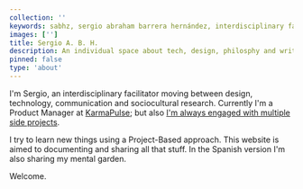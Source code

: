 ```yaml
---
collection: ''
keywords: sabhz, sergio abraham barrera hernández, interdisciplinary facilitation
images: ['']
title: Sergio A. B. H.
description: An individual space about tech, design, philosphy and writing. 
pinned: false
type: 'about'
---
```


I'm Sergio, an interdisciplinary facilitator moving between design, technology, communication and sociocultural research. Currently I'm a Product Manager at [KarmaPulse](https://www.karmapulse.com/); but also [I'm always engaged with multiple side projects](present).

I try to learn new things using a Project-Based approach. This website is aimed to documenting and sharing all that stuff. In the Spanish version I'm also sharing my mental garden.

Welcome.
